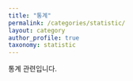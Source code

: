 ```yaml
---
title: "통계"
permalink: /categories/statistic/
layout: category
author_profile: true
taxonomy: statistic
---
```


통계 관련입니다.
